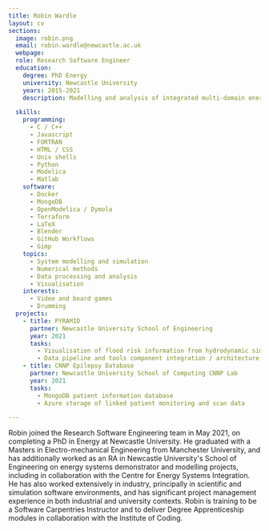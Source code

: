 ```yaml
---
title: Robin Wardle
layout: cv
sections:
  image: robin.png
  email: robin.wardle@newcastle.ac.uk
  webpage:
  role: Research Software Engineer
  education:
    degree: PhD Energy
    university: Newcastle University
    years: 2015-2021
    description: Modelling and analysis of integrated multi-domain energy systems and networks

  skills:
    programming:
      - C / C++
      - Javascript
      - FORTRAN
      - HTML / CSS
      - Unix shells
      - Python
      - Modelica
      - Matlab
    software:
      - Docker
      - MongoDB
      - OpenModelica / Dymola
      - Terraform
      - LaTeX
      - Blender
      - GitHub Workflows
      - Gimp
    topics:
      - System modelling and simulation
      - Numerical methods
      - Data processing and analysis
      - Visualisation
    interests:
      - Video and board games
      - Drumming
  projects:
    - title: PYRAMID
      partner: Newcastle University School of Engineering
      year: 2021
      tasks:
        - Visualisation of flood risk information from hydrodynamic simulation
        - Data pipeline and tools component integration / architecture
    - title: CNNP Epilepsy Database
      partner: Newcastle University School of Computing CNNP Lab
      year: 2021
      tasks:
        - MongoDB patient information database
        - Azure storage of linked patient monitoring and scan data

---
```

Robin joined the Research Software Engineering team in May 2021, on completing a PhD in Energy at Newcastle University. He graduated with a Masters in Electro-mechanical Engineering from Manchester University, and has additionally worked as an RA in Newcastle University's School of Engineering on energy systems demonstrator and modelling projects, including in collaboration with the Centre for Energy Systems Integration. He has also worked extensively in industry, principally in scientific and simulation software environments, and has significant project management experience in both industrial and university contexts. Robin is training to be a Software Carpentries Instructor and to deliver Degree Apprenticeship modules in collaboration with the Institute of Coding.
